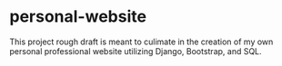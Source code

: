 # personal-website
This project rough draft is meant to culimate in the creation of my own personal professional website utilizing Django, Bootstrap, and SQL.

